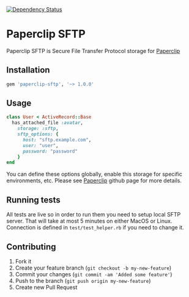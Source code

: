[![Dependency Status](https://gemnasium.com/spectator/paperclip-sftp.png?travis)](https://gemnasium.com/spectator/paperclip-sftp)

Paperclip SFTP
==============

Paperclip SFTP is Secure File Transfer Protocol storage for [Paperclip](https://github.com/thoughtbot/paperclip)

Installation
------------

```ruby
gem 'paperclip-sftp', '~> 1.0.0'
```

Usage
-----

```ruby
class User < ActiveRecord::Base
  has_attached_file :avatar,
    storage: :sftp,
    sftp_options: {
      host: "sftp.example.com",
      user: "user",
      password: "password"
    }
end
```

You can define these options globally, enable this storage for specific environments, etc. Please see [Paperclip](https://github.com/thoughtbot/paperclip) github page for more details.

Running tests
-------------

All tests are live so in order to run them you need to setup local SFTP server. That will take at most 5 minutes on either MacOS or Linux. Connection is defined in `test/test_helper.rb` if you need to change it.

Contributing
------------

1. Fork it
2. Create your feature branch (`git checkout -b my-new-feature`)
3. Commit your changes (`git commit -am 'Added some feature'`)
4. Push to the branch (`git push origin my-new-feature`)
5. Create new Pull Request
